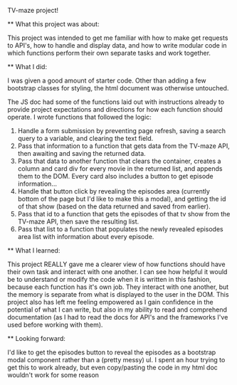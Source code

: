 TV-maze project! 


**
What this project was about: 

This project was intended to get me familiar with how to make get requests to API's, how to handle and display data, 
and how to write modular code in which functions perform their own separate tasks and work together. 

** 
What I did: 

I was given a good amount of starter code. Other than adding a few bootstrap classes for styling, the html document was
otherwise untouched. 

The JS doc had some of the functions laid out with instructions already to provide project expectations and directions for 
how each function should operate. I wrote functions that followed the logic: 
1. Handle a form submission by preventing page refresh, saving a search query to a variable, and clearing the text field.
2. Pass that information to a function that gets data from the TV-maze API, then awaiting and saving the returned data.  
3. Pass that data to another function that clears the container, creates a column and card div for every movie in the returned
list, and appends them to the DOM. Every card also includes a button to get episode information...
4. Handle that button click by revealing the episodes area (currently bottom of the page but I'd like to make this a modal),
and getting the id of that show (based on the data returned and saved from earlier). 
5. Pass that id to a function that gets the episodes of that tv show from the TV-maze API, then save the resulting list. 
6. Pass that list to a function that populates the newly revealed episodes area list with information about every episode.  

**
What I learned:

This project REALLY gave me a clearer view of how functions should have their own task and interact with one another. 
I can see how helpful it would be to understand or modify the code when it is written in this fashion, because each function has 
it's own job. They interact with one another, but the memory is separate from what is displayed to the user in the DOM.
This project also has left me feeling empowered as I gain confidence in the potential of what I can write, but also in my 
ability to read and comprehend documentation (as I had to read the docs for API's and the frameworks I've used before 
working with them).

**
Looking forward: 

I'd like to get the episodes button to reveal the episodes as a bootstrap modal component rather than a (pretty messy) ul. 
I spent an hour trying to get this to work already, but even copy/pasting the code in my html doc wouldn't work for some reason
